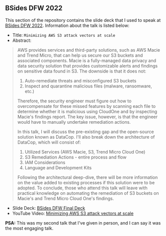 BSides DFW 2022
---

This section of the repository contains the slide deck that I used to speak at [BSides DFW 2022](http://www.securitybsides.com/w/page/149758035/DFW_2022).
Information about the talk is listed below: 

- Title: `Minimizing AWS S3 attack vectors at scale`
- Abstract: 
>AWS provides services and third-party solutions, such as AWS Macie and Trend Micro, that can help us secure our S3 buckets and associated components. 
>Macie is a fully-managed data privacy and data security solution that provides customizable alerts and findings on sensitive data found in S3. 
>The downside is that it does not: 
>
>1. Auto-remediate threats and misconfigured S3 buckets
>2. Inspect and quarantine malicious files (malware, ransomware, etc.) 
>
>Therefore, the security engineer must figure out how to overcompensate for these missed features by scanning each file to determine whether it is malicious using CloudOne and by inspecting Macie's findings report. 
>The key issue, however, is that the engineer would have to manually undertake remediation actions. 
>
>In this talk, I will discuss the pre-existing gap and the open-source solution known as DataCop. 
>I'll also break down the architecture of DataCop, which will consist of: 
>
>1. Utilized Services (AWS Macie, S3, Trend Micro Cloud One)
>2. S3 Remediation Actions - entire process and flow 
>3. IAM Considerations
>4. Language and Development Kits
>
>Following the architectural deep-dive, there will be more information on the value added to existing processes if this solution were to be adopted. 
>To conclude, those who attend this talk will leave with practical knowledge on automating the remediation of S3 buckets on Macie's and Trend Micro Cloud One's findings.

- Slide Deck: [BSides DFW Final Deck](bsides_dfw_2022_preso_final.pptx)
- YouTube Video: [Minimizing AWS S3 attack vectors at scale](https://www.youtube.com/watch?v=-vIJBvUA4hI)

**PSA:** This was my second talk that I've given in person, and I can say it was the most engaging talk.